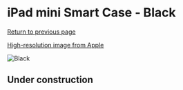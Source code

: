 # iPad mini Smart Case - Black

[Return to previous page](/ipad_mini)

[High-resolution image from Apple](https://store.storeimages.cdn-apple.com/8756/as-images.apple.com/is/MGN62?wid=4500&hei=4500&fmt=png)

<div style="width: 512px"><img src="/almost_uncompressed/MGN62.webp" alt="Black"></div>

## Under construction
